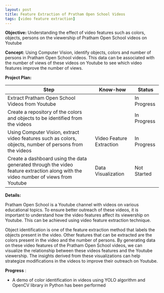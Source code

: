 ```yaml
---
layout: post
title: Feature Extraction of Pratham Open School Videos
tags: [video feature extraction]
---
```


**Objective:** Understanding the effect of video features such as colors, objects, persons on the viewership of Pratham Open School videos on Youtube

**Concept:** Using Computer Vision, identify objects, colors and number of persons in Pratham Open School videos. This data can be associated with the number of views of these videos on Youtube to see which video features improve the number of views.

**Project Plan:**

| Step | Know-how | Status |
| --- | --- | --- |
| Extract Pratham Open School Videos from Youtube |    | In Progress |
| Create a repository of the colors and objects to be identified from the videos |    | In Progress |
| Using Computer Vision, extract video features such as colors, objects, number of persons from the videos | Video Feature Extraction | In Progress |
| Create a dashboard using the data generated through the video feature extraction along with the video number of views from Youtube | Data Visualization | Not Started |

**Details:**

Pratham Open School is a Youtube channel with videos on various educational topics. To ensure better outreach of these videos, it is important to understand how the video features affect its viewership on Youtube. This can be achieved using video feature extraction technique.

Object identification is one of the feature extraction method that labels the objects present in the video. Other features that can be extracted are the colors present in the video and the number of persons. By generating data on these video features of the Pratham Open School videos, we can visualize the relationship between these videos features and the Youtube viewership. The insights derived from these visualizations can help strategize modifications in the videos to improve their outreach on Youtube.

**Progress** :

- A demo of color identification in videos using YOLO algorithm and OpenCV library in Python has been performed
